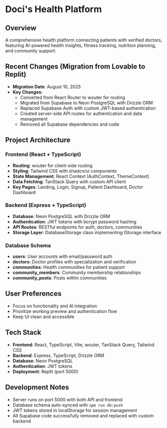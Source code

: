 # Doci's Health Platform

## Overview
A comprehensive health platform connecting patients with verified doctors, featuring AI-powered health insights, fitness tracking, nutrition planning, and community support.

## Recent Changes (Migration from Lovable to Replit)
- **Migration Date**: August 10, 2025
- **Key Changes**:
  - Converted from React Router to wouter for routing
  - Migrated from Supabase to Neon PostgreSQL with Drizzle ORM
  - Replaced Supabase Auth with custom JWT-based authentication
  - Created server-side API routes for authentication and data management
  - Removed all Supabase dependencies and code

## Project Architecture

### Frontend (React + TypeScript)
- **Routing**: wouter for client-side routing
- **Styling**: Tailwind CSS with shadcn/ui components
- **State Management**: React Context (AuthContext, ThemeContext)
- **Data Fetching**: TanStack Query with custom API client
- **Key Pages**: Landing, Login, Signup, Patient Dashboard, Doctor Dashboard

### Backend (Express + TypeScript)
- **Database**: Neon PostgreSQL with Drizzle ORM
- **Authentication**: JWT tokens with bcrypt password hashing
- **API Routes**: RESTful endpoints for auth, doctors, communities
- **Storage Layer**: DatabaseStorage class implementing IStorage interface

### Database Schema
- **users**: User accounts with email/password auth
- **doctors**: Doctor profiles with specialization and verification
- **communities**: Health communities for patient support
- **community_members**: Community membership relationships
- **community_posts**: Posts within communities

## User Preferences
- Focus on functionality and AI integration
- Prioritize working preview and authentication flow
- Keep UI clean and accessible

## Tech Stack
- **Frontend**: React, TypeScript, Vite, wouter, TanStack Query, Tailwind CSS
- **Backend**: Express, TypeScript, Drizzle ORM
- **Database**: Neon PostgreSQL
- **Authentication**: JWT tokens
- **Deployment**: Replit (port 5000)

## Development Notes
- Server runs on port 5000 with both API and frontend
- Database schema auto-synced with `npm run db:push`
- JWT tokens stored in localStorage for session management
- All Supabase code successfully removed and replaced with custom backend